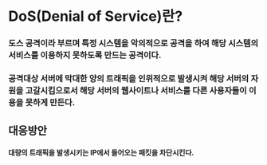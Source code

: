 # DoS(Denial of Service)란?
### 도스 공격이라 부르며 특정 시스템을 악의적으로 공격을 하여 해당 시스템의 서비스를 이용하지 못하도록 만드는 공격이다.
### 공격대상 서버에 막대한 양의 트래픽을 인위적으로 발생시켜 해당 서버의 자원을 고갈시킴으로서 해당 서버의 웹사이트나 서비스를 다른 사용자들이 이용을 못하게 만든다.


## 대응방안
#### 대량의 트래픽을 발생시키는 IP에서 들어오는 패킷을 차단시킨다.
